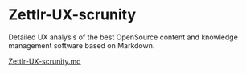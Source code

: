 # Zettlr-UX-scrunity
Detailed UX analysis of the best OpenSource content and knowledge management software based on Markdown.

<a href="https://github.com/exanrauzer/Zettlr-UX-scrunity/blob/main/Zettlr-UX-Scrunity.md" rel="nofollow">Zettlr-UX-scrunity.md</a>
